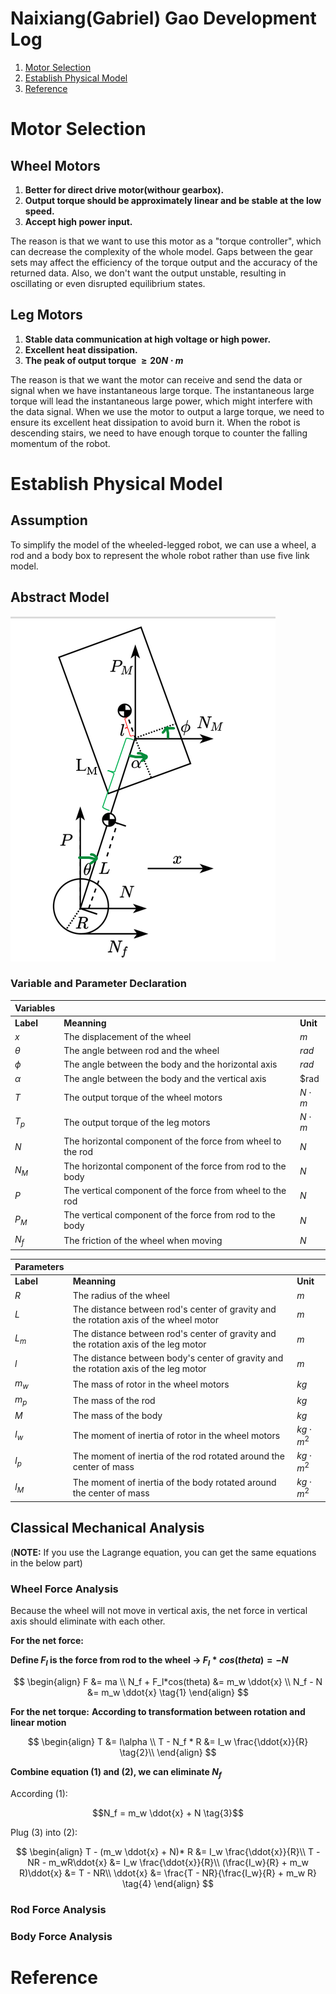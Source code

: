# Naixiang(Gabriel) Gao Development Log
1. [Motor Selection](#motor-selection)
2. [Establish Physical Model](#establish-physical-model)
3. [Reference](#reference)

# Motor Selection
## Wheel Motors
1. **Better for direct drive motor(withour gearbox).**
2. **Output torque should be approximately linear and be stable at the low speed.**
3. **Accept high power input.**

The reason is that we want to use this motor as a "torque controller", which can decrease the complexity of the whole model. Gaps between the gear sets may affect the efficiency of the torque output and the accuracy of the returned data. Also, we don't want the output unstable, resulting in oscillating or even disrupted equilibrium states. 

## Leg Motors
1. **Stable data communication at high voltage or high power.**
2. **Excellent heat dissipation.**
3. **The peak of output torque $\ge 20 N\cdot m$**

The reason is that we want the motor can receive and send the data or signal when we have instantaneous large torque. The instantaneous large torque will lead the instantaneous large power, which might interfere with the data signal. When we use the motor to output a large torque, we need to ensure its excellent heat dissipation to avoid burn it. When the robot is descending stairs, we need to have enough torque to counter the falling momentum of the robot.

# Establish Physical Model
## Assumption
To simplify the model of the wheeled-legged robot, we can use a wheel, a rod and a body box to represent the whole robot rather than use five link model. 
## Abstract Model
![Abstract_model](../../image/abstract_model.png)
### Variable and Parameter Declaration 

|**Variables** |                                                             |            |  
|---           |---                                                          |---         |
|**Label**     |**Meanning**                                                 |**Unit**    |
|$x$           |The displacement of the wheel                                |$m$         |  
|$\theta$      |The angle between rod and the wheel                          |$rad$       |
|$\phi$        |The angle between the body and the horizontal axis           |$rad$       |
|$\alpha$      |The angle between the body and the vertical axis             |$rad        |
|$T$           |The output torque of the wheel motors                        |$N\cdot m$  |
|$T_p$         |The output torque of the leg motors                          |$N\cdot m$  |
|$N$           |The horizontal component of the force from wheel to the rod  |$N$         |
|$N_M$         |The horizontal component of the force from rod to the body   |$N$         |
|$P$           |The vertical component of the force from wheel to the rod    |$N$         |
|$P_M$         |The vertical component of the force from rod to the body     |$N$         |
|$N_f$         |The friction of the wheel when moving                        |$N$         |

|**Parameters**|                                                                                      |                |  
|---           |---                                                                                   |---             |
|**Label**     |**Meanning**                                                                          |**Unit**        |
|$R$           |The radius of the wheel                                                               |$m$             |  
|$L$           |The distance between rod's center of gravity and the rotation axis of the wheel motor |$m$             |
|$L_m$         |The distance between rod's center of gravity and the rotation axis of the leg motor   |$m$             |
|$l$           |The distance between body's center of gravity and the rotation axis of the leg motor  |$m$             |
|$m_w$         |The mass of rotor in the wheel motors                                                 |$kg$            |
|$m_p$         |The mass of the rod                                                                   |$kg$            |
|$M$           |The mass of the body                                                                  |$kg$            |
|$I_w$         |The moment of inertia of rotor in the wheel motors                                    |$kg\cdot m^2$   |
|$I_p$         |The moment of inertia of the rod rotated around the center of mass                    |$kg\cdot m^2$   |
|$I_M$         |The moment of inertia of the body rotated around the center of mass                   |$kg\cdot m^2$   |

## Classical Mechanical Analysis
(**NOTE:** If you use the Lagrange equation, you can get the same equations in the below part)

### Wheel Force Analysis
Because the wheel will not move in vertical axis, the net force in vertical axis should eliminate with each other.

**For the net force:**

**Define $F_l$ is the force from rod to the wheel -> $F_l*cos(theta) = -N$**

$$
\begin{align}
F &= ma \\
N_f + F_l*cos(theta) &= m_w \ddot{x} \\
N_f - N &= m_w \ddot{x} \tag{1}
\end{align}
$$

**For the net torque:**
**According to transformation between rotation and linear motion**

$$
\begin{align}
T &= I\alpha \\
T - N_f * R &= I_w \frac{\ddot{x}}{R} \tag{2}\\
\end{align}
$$

**Combine equation (1) and (2), we can eliminate $N_f$**

According (1):
```math
N_f = m_w \ddot{x} + N \tag{3}
```
Plug (3) into (2):

$$
\begin{align}
T - (m_w \ddot{x} + N)* R &= I_w \frac{\ddot{x}}{R}\\
T - NR - m_wR\ddot{x} &= I_w \frac{\ddot{x}}{R}\\
(\frac{I_w}{R} + m_w R)\ddot{x} &= T - NR\\
\ddot{x} &= \frac{T - NR}{\frac{I_w}{R} + m_w R} \tag{4}
\end{align}
$$

### Rod Force Analysis


### Body Force Analysis


# Reference

